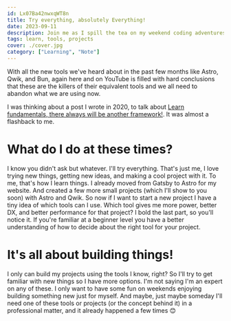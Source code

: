 ```yaml
---
id: Lx07Ba42nwxqWT8n
title: Try everything, absolutely Everything!
date: 2023-09-11
description: Join me as I spill the tea on my weekend coding adventures, hopping from Gatsby to Astro, and dabbling in Qwik and Bun. Find out why I think you don't always have to follow the crowd when the 'next big thing' comes around. Sometimes, the old tricks work just as well.
tags: learn, tools, projects
cover: ./cover.jpg
category: ["Learning", "Note"]
---
```


With all the new tools we've heard about in the past few months like Astro, Qwik, and Bun, again here and on YouTube is filled with hard conclusions that these are the killers of their equivalent tools and we all need to abandon what we are using now.

I was thinking about a post I wrote in 2020, to talk about [Learn fundamentals, there always will be another framework!](/blog/learn-fundamentals-there-always-will-be-another-framework). It was almost a flashback to me.

# What do I do at these times?

I know you didn't ask but whatever. I'll try everything. That's just me, I love trying new things, getting new ideas, and making a cool project with it. To me, that's how I learn things. I already moved from Gatsby to Astro for my website. And created a few more small projects (which I'll show to you soon) with Astro and Qwik. So now if I want to start a new project I have a tiny idea of which tools can I use. Which tool gives me more power, better DX, and better performance for that project? I bold the last part, so you'll notice it. If you're familiar at a beginner level you have a better understanding of how to decide about the right tool for your project.

# It's all about building things!

I only can build my projects using the tools I know, right? So I'll try to get familiar with new things so I have more options. I'm not saying I'm an expert on any of these. I only want to have some fun on weekends enjoying building something new just for myself. And maybe, just maybe someday I'll need one of these tools or projects (or the concept behind it) in a professional matter, and it already happened a few times 😊

